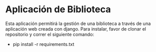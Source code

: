 # Aplicación de Biblioteca

Esta aplicación permitirá la gestión de una biblioteca a través de una aplicación web creada con django. Para instalar, favor de clonar el repositorio y correr el siguiente comando:
- pip install -r requirements.txt